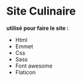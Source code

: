 # Site Culinaire

**utilisé pour faire le site :**

- Html
- Emmet
- Css
- Sass
- Font awesome
- Flaticon
